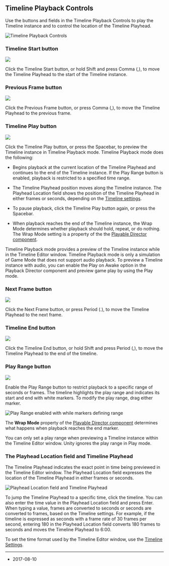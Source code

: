 ## Timeline Playback Controls

Use the buttons and fields in the Timeline Playback Controls to play the Timeline instance and to control the location of the Timeline Playhead.

![Timeline Playback Controls](../uploads/Main/timeline_playback_controls.png)

### Timeline Start button

![](../uploads/Main/timeline_start_button.png)

Click the Timeline Start button, or hold Shift and press Comma (,), to move the Timeline Playhead to the start of the Timeline instance.

### Previous Frame button

![](../uploads/Main/timeline_previous_frame_button.png)

Click the Previous Frame button, or press Comma (,), to move the Timeline Playhead to the previous frame.

### Timeline Play button

![](../uploads/Main/timeline_play_button.png)

Click the Timeline Play button, or press the Spacebar, to preview the Timeline instance in Timeline Playback mode. Timeline Playback mode does the following:

* Begins playback at the current location of the Timeline Playhead and continues to the end of the Timeline instance. If the Play Range button is enabled, playback is restricted to a specified time range.

* The Timeline Playhead position moves along the Timeline instance. The Playhead Location field shows the position of the Timeline Playhead in either frames or seconds, depending on the [Timeline settings](TimelineSettings). 

* To pause playback, click the Timeline Play button again, or press the Spacebar. 

* When playback reaches the end of the Timeline instance, the Wrap Mode determines whether playback should hold, repeat, or do nothing. The Wrap Mode setting is a property of the the [Playable Director component](class-PlayableDirector).

Timeline Playback mode provides a preview of the Timeline instance while in the Timeline Editor window. Timeline Playback mode is only a simulation of Game Mode that does not support audio playback. To preview a Timeline instance with audio, you can enable the Play on Awake option in the Playback Director component and preview game play by using the Play mode.

### Next Frame button

![](../uploads/Main/timeline_next_frame_button.png)

Click the Next Frame button, or press Period (.), to move the Timeline Playhead to the next frame.

### Timeline End button

![](../uploads/Main/timeline_end_button.png)

Click the Timeline End button, or hold Shift and press Period (,), to move the Timeline Playhead to the end of the timeline.

### Play Range button

![](../uploads/Main/timeline_play_range_button.png)

Enable the Play Range button to restrict playback to a specific range of seconds or frames. The timeline highlights the play range and indicates its start and end with white markers. To modify the play range, drag either marker.

![Play Range enabled with while markers defining range](../uploads/Main/timeline_play_range.png)

The __Wrap Mode__ property of the [Playable Director component](class-PlayableDirector) determines what happens when playback reaches the end marker.

You can only set a play range when previewing a Timeline instance within the Timeline Editor window. Unity ignores the play range in Play mode.

### The Playhead Location field and Timeline Playhead

The Timeline Playhead indicates the exact point in time being previewed in the Timeline Editor window. The Playhead Location field expresses the location of the Timeline Playhead in either frames or seconds. 

![Playhead Location field and Timeline Playhead](../uploads/Main/timeline_playhead_location.png)

To jump the Timeline Playhead to a specific time, click the timeline. You can also enter the time value in the Playhead Location field and press Enter. When typing a value, frames are converted to seconds or seconds are converted to frames, based on the Timeline settings. For example, if the timeline is expressed as seconds with a frame rate of 30 frames per second, entering 180 in the Playhead Location field converts 180 frames to seconds and moves the Timeline Playhead to 6:00.

To set the time format used by the Timeline Editor window, use the [Timeline Settings](TimelineSettings).

---
* <span class="page-edit">2017-08-10  <!-- include IncludeTextNewPageSomeEdit --></span>
